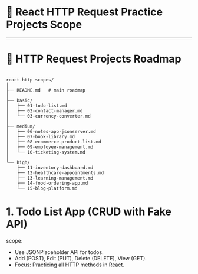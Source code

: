 # 🚀 React HTTP Request Practice Projects Scope

---

# 📂 HTTP Request Projects Roadmap

<pre><code>
react-http-scopes/
│
├── README.md   # main roadmap
│
├── basic/
│   ├── 01-todo-list.md
│   ├── 02-contact-manager.md
│   └── 03-currency-converter.md
│
├── medium/
│   ├── 06-notes-app-jsonserver.md
│   ├── 07-book-library.md
│   ├── 08-ecommerce-product-list.md
│   ├── 09-employee-management.md
│   └── 10-ticketing-system.md
│
└── high/
    ├── 11-inventory-dashboard.md
    ├── 12-healthcare-appointments.md
    ├── 13-learning-management.md
    ├── 14-food-ordering-app.md
    └── 15-blog-platform.md
</pre></code>


# 1. Todo List App (CRUD with Fake API)
scope:
 - Use JSONPlaceholder API for todos.
 - Add (POST), Edit (PUT), Delete (DELETE), View (GET).
 - Focus: Practicing all HTTP methods in React.

